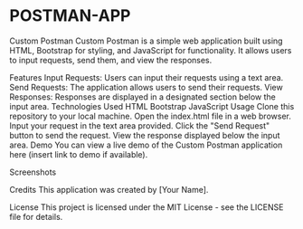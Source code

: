 ﻿# POSTMAN-APP
 


Custom Postman
Custom Postman is a simple web application built using HTML, Bootstrap for styling, and JavaScript for functionality. It allows users to input requests, send them, and view the responses.

Features
Input Requests: Users can input their requests using a text area.
Send Requests: The application allows users to send their requests.
View Responses: Responses are displayed in a designated section below the input area.
Technologies Used
HTML
Bootstrap
JavaScript
Usage
Clone this repository to your local machine.
Open the index.html file in a web browser.
Input your request in the text area provided.
Click the "Send Request" button to send the request.
View the response displayed below the input area.
Demo
You can view a live demo of the Custom Postman application here (insert link to demo if available).

Screenshots


Credits
This application was created by [Your Name].

License
This project is licensed under the MIT License - see the LICENSE file for details.


